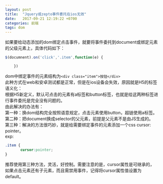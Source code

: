 ```yaml
---
layout: post
title:  "Jquery或zepto事件委托在ios无效"
date:   2017-09-21 12:19:22 +0700
categories: 前端
tags: dom
---
```


如果要给动态添加的dom绑定点击事件，就要将事件委托到document或绑定元素的父级元素上，具体代码如下：
```javascript
$(documnent).on('click','.item',function(e) {

    })
```
dom中绑定事件的元素结构为`<div class="item">按钮</div>`
<br/>
此种方式在web和安卓测试都是正常，但是在ios设备会失效，原因就是H5的标签语义化：
<br/>
根据H5新定义，默认可点击的元素有a标签和button标签，也就是给这两种标签进行事件委托是完全没有问题的。
<br/>
由此解决的办法有：
<br/>
第一种：换dom结构完全按照语意规定，点击元素使用button，超链使用a标签。
<br/>
第二种：把document换成selector的父元素，前提是父元素不是由JS生成的。
<br/>
第三种：解决的方法很巧妙，就是给需要绑定事件的元素添加一个css cursor: pointer。
<br/>
exp:
<br/>
```css
.item {
       cursor:pointer;
}
```
推荐使用第三种方法，灵活，好控制。需要注意的是，cursor属性是可继承的，如果点击元素还有子元素，而且需禁用事件，记得将cursor属性值设置为default。